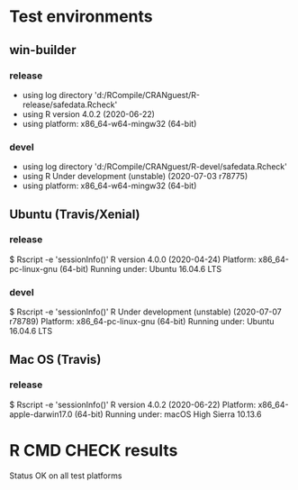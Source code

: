# Test environments

## win-builder

### release

* using log directory 'd:/RCompile/CRANguest/R-release/safedata.Rcheck'
* using R version 4.0.2 (2020-06-22)
* using platform: x86_64-w64-mingw32 (64-bit)

### devel

* using log directory 'd:/RCompile/CRANguest/R-devel/safedata.Rcheck'
* using R Under development (unstable) (2020-07-03 r78775)
* using platform: x86_64-w64-mingw32 (64-bit)

## Ubuntu (Travis/Xenial)

### release

$ Rscript -e 'sessionInfo()'
R version 4.0.0 (2020-04-24)
Platform: x86_64-pc-linux-gnu (64-bit)
Running under: Ubuntu 16.04.6 LTS

### devel

$ Rscript -e 'sessionInfo()'
R Under development (unstable) (2020-07-07 r78789)
Platform: x86_64-pc-linux-gnu (64-bit)
Running under: Ubuntu 16.04.6 LTS


## Mac OS (Travis)

### release

$ Rscript -e 'sessionInfo()'
R version 4.0.2 (2020-06-22)
Platform: x86_64-apple-darwin17.0 (64-bit)
Running under: macOS High Sierra 10.13.6

# R CMD CHECK results

Status OK on all test platforms

